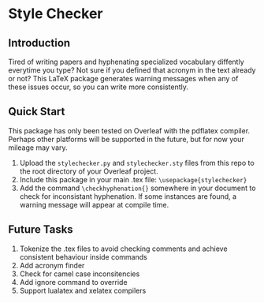 # Style Checker

## Introduction
Tired of writing papers and hyphenating specialized vocabulary diffently everytime you type?  Not sure if you defined that acronym in the text already or not?  This LaTeX package generates warning messages when any of these issues occur, so you can write more consistently.

## Quick Start
This package has only been tested on Overleaf with the pdflatex compiler.  Perhaps other platforms will be supported in the future, but for now your mileage may vary.

1. Upload the ```stylechecker.py``` and ```stylechecker.sty``` files from this repo to the root directory of your Overleaf project.
2. Include this package in your main .tex file: ```\usepackage{stylechecker}```
3. Add the command ```\checkhyphenation{}``` somewhere in your document to check for inconsistant hyphenation.  If some instances are found, a warning message will appear at compile time.

## Future Tasks
1. Tokenize the .tex files to avoid checking comments and achieve consistent behaviour inside commands
2. Add acronym finder
3. Check for camel case inconsitencies
4. Add ignore command to override
5. Support lualatex and xelatex compilers

